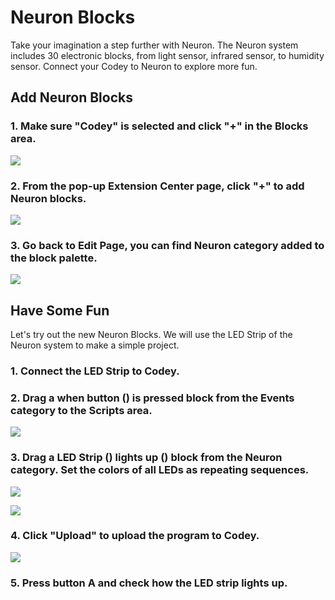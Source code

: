 # Neuron Blocks

Take your imagination a step further with Neuron. The Neuron system includes 30 electronic blocks, from light sensor, infrared sensor, to humidity sensor. Connect your Codey to Neuron to explore more fun.

## Add Neuron Blocks

### 1. Make sure "Codey" is selected and click "+" in the Blocks area.

![](http://docs.makeblock.com/codeyrocky/en/tutorials/2018-12-05-11-20-12.png)

### 2. From the pop-up Extension Center page, click "+" to add Neuron blocks.

![](http://docs.makeblock.com/codeyrocky/en/tutorials/2018-12-05-11-38-06.png)

### 3. Go back to Edit Page, you can find Neuron category added to the block palette.

![](http://docs.makeblock.com/codeyrocky/en/tutorials/2018-12-05-11-38-46.png)

## Have Some Fun

Let's try out the new Neuron Blocks. We will use the LED Strip of the Neuron system to make a simple project.

### 1. Connect the LED Strip to Codey.

### 2. Drag a when button \(\) is pressed block from the Events category to the Scripts area.

![](http://docs.makeblock.com/codeyrocky/en/tutorials/2018-12-05-17-04-40.png)

### 3. Drag a LED Strip \(\) lights up \(\) block from the Neuron category. Set the colors of all LEDs as repeating sequences.

 

![](http://docs.makeblock.com/codeyrocky/en/tutorials/2018-12-05-17-12-42.png)

![](http://docs.makeblock.com/codeyrocky/en/tutorials/2018-12-05-17-13-04.png)

### 4. Click "Upload" to upload the program to Codey.

![](http://docs.makeblock.com/codeyrocky/en/tutorials/2018-12-05-17-13-49.png)

### 5. Press button A and check how the LED strip lights up.

